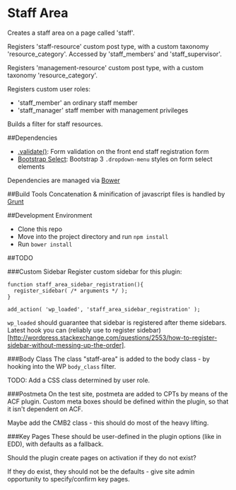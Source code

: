 Staff Area
==========

Creates a staff area on a page called 'staff'.

Registers 'staff-resource' custom post type, with a custom taxonomy 'resource_category'. Accessed by 'staff_members' and 'staff_supervisor'.

Registers 'management-resource' custom post type, with a custom taxonomy 'resource_category'.

Registers custom user roles:

* 'staff_member' an ordinary staff member
* 'staff_manager' staff member with management privileges

Builds a filter for staff resources.

##Dependencies

* [.validate()](http://jqueryvalidation.org/): Form validation on the front end staff registration form
* [Bootstrap Select](https://silviomoreto.github.io/bootstrap-select/): Bootstrap 3 `.dropdown-menu` styles on form select elements

Dependencies are managed via [Bower](http://bower.io/)

##Build Tools
Concatenation & minification of javascript files is handled by [Grunt](http://gruntjs.com/getting-started)

##Development Environment
* Clone this repo
* Move into the project directory and run `npm install`
* Run `bower install`

##TODO

###Custom Sidebar
Register custom sidebar for this plugin:

~~~
function staff_area_sidebar_registration(){
  register_sidebar( /* arguments */ );
}

add_action( 'wp_loaded', 'staff_area_sidebar_registration' );

~~~

`wp_loaded` should guarantee that sidebar is registered after theme sidebars. Latest hook you can (reliably use to register sidebar)[http://wordpress.stackexchange.com/questions/2553/how-to-register-sidebar-without-messing-up-the-order].

###Body Class
The class "staff-area" is added to the body class - by hooking into the WP `body_class` filter.

TODO: Add a CSS class determined by user role.

###Postmeta
On the test site, postmeta are added to CPTs by means of the ACF plugin. Custom meta boxes should be defined within the plugin, so that it isn't dependent on ACF.

Maybe add the CMB2 class - this should do most of the heavy lifting.

###Key Pages
These should be user-defined in the plugin options (like in EDD), with defaults as a fallback.

Should the plugin create pages on activation if they do not exist?

If they do exist, they should not be the defaults - give site admin opportunity to specify/confirm key pages.
